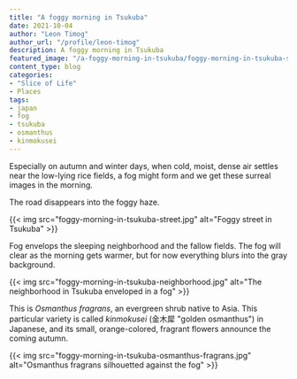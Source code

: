 ```yaml
---
title: "A foggy morning in Tsukuba"
date: 2021-10-04
author: "Leon Timog"
author_url: "/profile/leon-timog"
description: A foggy morning in Tsukuba
featured_image: "/a-foggy-morning-in-tsukuba/foggy-morning-in-tsukuba-street.jpg"
content_type: blog
categories:
- "Slice of Life"
- Places
tags:
- japan
- fog
- tsukuba
- osmanthus
- kinmokusei
---
```

Especially on autumn and winter days, when cold, moist, dense air settles near the low-lying rice fields, a fog might form and we get these surreal images in the morning.

The road disappears into the foggy haze.

{{< img src="foggy-morning-in-tsukuba-street.jpg" alt="Foggy street in Tsukuba" >}}

Fog envelops the sleeping neighborhood and the fallow fields. The fog will clear as the morning gets warmer, but for now everything blurs into the gray background.

{{< img src="foggy-morning-in-tsukuba-neighborhood.jpg" alt="The neighborhood in Tsukuba enveloped in a fog" >}}

This is *Osmanthus fragrans*, an evergreen shrub native to Asia. This particular variety is called *kinmokusei* (金木犀 "golden osmanthus") in Japanese, and its small, orange-colored, fragrant flowers announce the coming autumn.

{{< img src="foggy-morning-in-tsukuba-osmanthus-fragrans.jpg" alt="Osmanthus fragrans silhouetted against the fog" >}}
